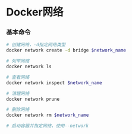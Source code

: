 # Docker网络



### 基本命令

```bash
# 创建网络，-d指定网络类型
docker network create -d bridge $network_name

# 列举网络
docker network ls

# 查看网络
docker network inspect $network_name

# 清理网络
docker network prune

# 删除网络
docker network rm $network_name
```

```bash
# 启动容器并指定网络，使用--network
```

